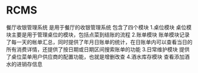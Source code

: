 # RCMS
餐厅收银管理系统
是用于餐厅的收银管理系统
包含了四个模块
1.桌位模块
  桌位模块主要是用于管理桌位的模块，包括点菜到结账的流程
2.账单模块
  账单模块记录了每一天的帐单汇总，同时提供了年月日账单的统计，在日账单内可以查看当日的所有消费详情，还提供了按日期或日期区间搜索账单的功能
3.日常维护模块
 提供了桌位菜单用户供应商的配置功能，也就是增删改查
4.酒水库存模块
 查看添加酒水的进销存信息
 
